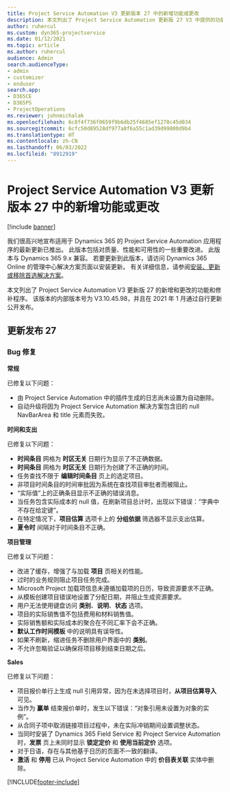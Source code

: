 ```yaml
---
title: Project Service Automation V3 更新版本 27 中的新增功能或更改
description: 本文列出了 Project Service Automation 更新版 27 V3 中提供的功能和修补程序。
author: ruhercul
ms.custom: dyn365-projectservice
ms.date: 01/12/2021
ms.topic: article
ms.author: ruhercul
audience: Admin
search.audienceType:
- admin
- customizer
- enduser
search.app:
- D365CE
- D365PS
- ProjectOperations
ms.reviewer: johnmichalak
ms.openlocfilehash: 6c8f4f736f0659f9b6db25f4685ef1278c45d034
ms.sourcegitcommit: 6cfc50d89528df977a8f6a55c1ad39d99800d9b4
ms.translationtype: HT
ms.contentlocale: zh-CN
ms.lasthandoff: 06/03/2022
ms.locfileid: "8912919"
---
```

# <a name="whats-new-or-changed-in-project-service-automation-update-release-27-v3"></a>Project Service Automation V3 更新版本 27 中的新增功能或更改

[!include [banner](../includes/psa-now-project-operations.md)]

我们很高兴地宣布适用于 Dynamics 365 的 Project Service Automation 应用程序的最新更新已推出。 此版本包括对质量、性能和可用性的一些重要改进。 此版本与 Dynamics 365 9.x 兼容。 若要更新到此版本，请访问 Dynamics 365 Online 的管理中心解决方案页面以安装更新。 有关详细信息，请参阅[安装、更新或移除首选解决方案](/power-platform/admin/install-remove-preferred-solution)。

本文列出了 Project Service Automation V3 更新版 27 的新增和更改的功能和修补程序。 该版本的内部版本号为 V3.10.45.98，并且在 2021 年 1 月通过自行更新公开发布。

## <a name="update-release-27"></a>更新发布 27

### <a name="bug-fixes"></a>Bug 修复

**常规**

已修复以下问题：

- 由 Project Service Automation 中的插件生成的日志尚未设置为自动删除。
- 自动升级将因为 Project Service Automation 解决方案包含旧的 null NavBarArea 和 title 元素而失败。

**时间和支出**

已修复以下问题：

- **时间条目** 网格为 **时区无关** 日期行为显示了不正确数据。
- **时间条目** 网格为 **时区无关** 日期行为创建了不正确的时间。
- 任务查找不限于 **编辑时间条目** 页上的选定项目。
- 非项目时间条目的时间审批因为系统在查找项目审批者而被阻止。
- “实际值”上的正确条目显示不正确的错误消息。
- 当任务包含实际成本的 null 值，在刷新项目总计时，出现以下错误：“字典中不存在给定键”。
- 在特定情况下，**项目估算** 选项卡上的 **分组依据** 筛选器不显示支出估算。
- **夏令时** 间隔对于时间条目不正确。

**项目管理**

已修复以下问题：

- 改进了缓存，增强了与加载 **项目** 页相关的性能。
- 过时的业务规则阻止项目任务完成。
- Microsoft Project 加载项信息未遵循加载项的日历，导致资源要求不正确。
- 从模板创建项目错误地设置了分配日期，并阻止生成资源要求。
- 用户无法使用键盘访问 **类别**、**说明**、**状态** 选项。
- 项目的实际销售值不包括费用和材料销售值。
- 实际销售额和实际成本的聚合在不同汇率下会不正确。
- **默认工作时间模板** 中的说明具有误导性。
- 如果不刷新，缩进任务不删除用户界面中的 **类别**。
- 不允许忽略验证以确保将项目移到结束日期之后。

**Sales**

已修复以下问题：

- 项目报价单行上生成 null 引用异常，因为在未选择项目时，**从项目估算导入** 可见。
- 当作为 **赢单** 结束报价单时，发生以下错误：“对象引用未设置为对象的实例”。
- 从合同子项中取消链接项目过程中，未在实际冲销期间设置调整状态。
- 当同时安装了 Dynamics 365 Field Service 和 Project Service Automation 时，**发票** 页上未同时显示 **锁定定价** 和 **使用当前定价** 选项。
- 对于日语，存在与其他基于日历的页面不一致的翻译。
- **激活** 和 **停用** 已从 Project Service Automation 中的 **价目表关联** 实体中删除。


[!INCLUDE[footer-include](../includes/footer-banner.md)]
